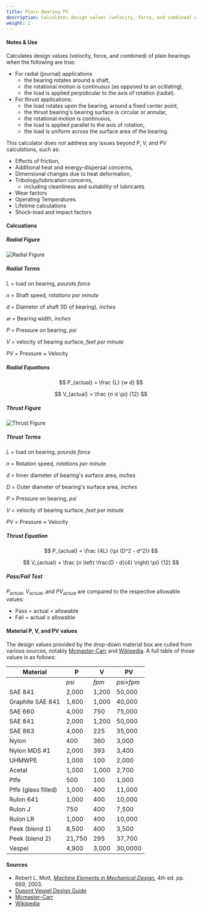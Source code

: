 ```yaml
---
title: Plain Bearing PV
description: Calculates design values (velocity, force, and combined) of plain bearings.
weight: 2
---
```


#### Notes & Use

Calculates design values (velocity, force, and combined) of plain bearings when the following are true:

* For radial (journal) applications
    * the bearing rotates around a shaft,
    * the rotational motion is continuous (as opposed to an ocillating),
    * the load is applied perpidicular to the axis of rotation (radial).
* For thrust applications:
    * the load rotates upon the bearing, around a fixed center point,
    * the thrust bearing's bearing surface is circular or annular,
    * the rotational motion is continuous,
    * the load is applied parallel to the axis of rotation,
    * the load is uniform across the surface area of the bearing.

This calculator does *not* address any issues beyond P, V, and PV calculations, such as:

* Effects of friction,
* Additional heat and energy-dispersal concerns,
* Dimensional changes due to heat deformation,
* Tribology/lubrication concerns,
    * including cleanliness and suitability of lubricants 
* Wear factors
* Operating Temperatures
* Lifetime calculations
* Shock-load and impact factors

#### Calcuations

##### Radial Figure

![Radial Figure](/image/Bearing_plainPV.jpg)

##### Radial Terms

$L$ = load on bearing, *pounds force*

$n$ = Shaft speed, *rotations per minute*

$d$ = Diameter of shaft (ID of bearing), *inches*

$w$ = Bearing width, *inches*

$P$ = Pressure on bearing, *psi*

$V$ = velocity of bearing surface, *feet per minute*

$PV$ = Pressure &times; Velocity

##### Radial Equations

$$ P_{actual} =
    \frac {L} {w d}
$$

$$ V_{actual} =
    \frac {n  d  \pi} {12}
$$

##### Thrust Figure

![Thrust Figure](/image/Bearing_plainPV_thrust.jpg)


##### Thrust Terms

$L$ = load on bearing, *pounds force*

$n$ = Rotation speed, *rotations per minute*

$d$ = Inner diameter of bearing's surface area, *inches*

$D$ = Outer diameter of bearing's surface area, *inches*

$P$ = Pressure on bearing, *psi*

$V$ = velocity of bearing surface, *feet per minute*

$PV$ = Pressure &times; Velocity

##### Thrust Equation

$$ P_{actual} =
    \frac {4L} {\pi (D^2 - d^2)}
$$

$$ V_{actual} =
    \frac {n  \left( \frac{D - d}{4} \right)  \pi} {12}
$$


##### Pass/Fail Test

$P_{actual}$, $V_{actual}$, and $PV_{actual}$ are compared to the respective allowable values:

* Pass = actual < allowable
* Fail = actual &ge; allowable

#### Material P, V, and PV values

The design values provided by the drop-down material box are culled from various sources, notably [Mcmaster-Carr](http://www.mcmaster.com) and [Wikipedia](https://en.wikipedia.org/wiki/Journal_bearings). A full table of those values is as follows:

|Material|P|V|PV|
|------|------|------|------|
||*psi*|*fpm*|*psi&times;fpm*|
|SAE 841|2,000|1,200|50,000|
|Graphite SAE 841|1,600|1,000|40,000|
|SAE 660|4,000|750|75,000|
|SAE 841|2,000|1,200|50,000|
|SAE 863|4,000|225|35,000|
|Nylon|400|360|3,000|
|Nylon MDS #1|2,000|393|3,400|
|UHMWPE|1,000|100|2,000|
|Acetal|1,000|1,000|2,700|
|Ptfe|500|100|1,000|
|Ptfe (glass filled)|1,000|400|11,000|
|Rulon 641|1,000|400|10,000|
|Rulon J|750|400|7,500|
|Rulon LR|1,000|400|10,000|
|Peek (blend 1)|8,500|400|3,500|
|Peek (blend 2)|21,750|295|37,700|
|Vespel|4,900|3,000|30,0000|

#### Sources

* Robert L. Mott, *[Machine Elements in Mechanical Design](http://www.amazon.com/Machine-Elements-Mechanical-Design-Edition/dp/0130618853/ref=sr_1_1?ie=UTF8&qid=1388274723&sr=8-1&keywords=mechanical+elements+in+machine+design)*, 4th ed. pp. 669, 2003.
* [Dupont Vespel Design Guide](http://www2.dupont.com/Vespel/en_US/assets/downloads/vespel_gen/E61500.pdf)
* [Mcmaster-Carr](http://www.mcmaster.com)
* [Wikipedia](https://en.wikipedia.org/wiki/Journal_bearings)